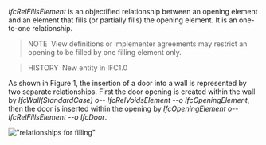 _IfcRelFillsElement_ is an objectified relationship between an opening element and an element that fills (or partially fills) the opening element. It is an one-to-one relationship.

> NOTE&nbsp; View definitions or implementer agreements may restrict an opening to be filled by one filling element only.

> HISTORY&nbsp; New entity in IFC1.0

As shown in Figure 1, the insertion of a door into a wall is represented by two separate relationships. First the door opening is created within the wall by _IfcWall(StandardCase) o-- IfcRelVoidsElement --o IfcOpeningElement_, then the door is inserted within the opening by _IfcOpeningElement o-- IfcRelFillsElement --o IfcDoor_.

!["relationships for filling"](../../../figures/IfcRelFillsElements-Fig1.png "Figure 1 &mdash; Relationships for element filling")